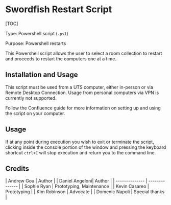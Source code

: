 # Swordfish Restart Script

[TOC]

Type: Powershell script (`.ps1`)

Purpose: Powershell restarts



This Powershell script allows the user to select a room collection to restart and proceeds to restart the computers one at a time.



## Installation and Usage

This script must be used from a UTS computer, either in-person or via Remote Desktop Connection. 
Usage from personal computers via VPN is currently not supported.


Follow the Confluence guide for more information on setting up and using the script on your computer.


## Usage

If at any point during execution you wish to exit or terminate the script, clicking inside the console portion of the window and pressing the keyboard shortcut  `ctrl+C`  will stop execution and return you to the command line.



## Credits

| Andrew Gou     | Author         |
| Daniel Angeloni| Author         |
| -------------- | -------------- |
| Sophie Ryan    | Prototyping, Maintenance    |
| Kevin Casareo  | Prototyping    |
| Kim Robinson   | Advocate       |
| Domenic Napoli | Special thanks |
